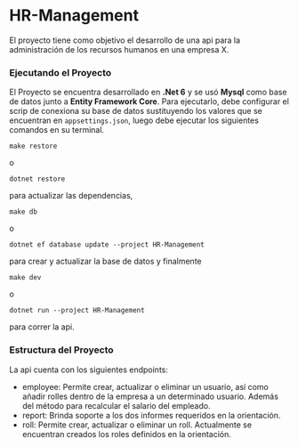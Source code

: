 # HR-Management

El proyecto tiene como objetivo el desarrollo de una api para la administración de los recursos humanos en una empresa X. 

### Ejecutando el Proyecto

El Proyecto se encuentra desarrollado en **.Net 6** y se usó **Mysql** como base de datos junto a **Entity Framework Core**. Para ejecutarlo, debe configurar el scrip de conexiona su base de datos sustituyendo los valores que se encuentran en `appsettings.json`, luego debe ejecutar los siguientes comandos en su terminal.

```
make restore
```

o

```
dotnet restore
```

para actualizar las dependencias,

```
make db
```

o

```
dotnet ef database update --project HR-Management
```

para crear y actualizar la base de datos y finalmente

```
make dev
```

o

```
dotnet run --project HR-Management
```

para correr la api.

### Estructura del Proyecto

La api cuenta con los siguientes endpoints:

- employee: Permite crear, actualizar o eliminar un usuario, así como añadir rolles dentro de la empresa a un determinado usuario. Además del método para recalcular el salario del empleado.
- report: Brinda soporte a los dos informes requeridos en la orientación.
- roll: Permite crear, actualizar o eliminar un roll. Actualmente se encuentran creados los roles definidos en la orientación.
